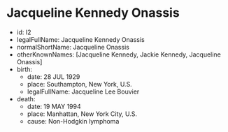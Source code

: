 # Jacqueline Kennedy Onassis
- id: I2
- legalFullName: Jacqueline Kennedy Onassis
- normalShortName: Jacqueline Onassis
- otherKnownNames: [Jacqueline Kennedy, Jackie Kennedy, Jacqueline Onassis]
- birth:
  - date: 28 JUL 1929
  - place: Southampton, New York, U.S.
  - legalFullName: Jacqueline Lee Bouvier
- death:
  - date: 19 MAY 1994
  - place: Manhattan, New York City, U.S.
  - cause: Non-Hodgkin lymphoma

